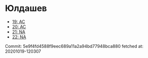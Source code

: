 # Юлдашев
- [19: AC](19.md)
- [20: AC](20.md)
- [21: NA](21.md)
- [22: NA](22.md)

Commit: 5e9f4fd4588f9eec689a11a2a94bd77948bca880
 fetched at: 20201019-120307
